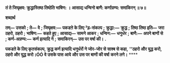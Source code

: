 **तं ते जिघृक्षव: क्रुद्धास्तिष्ठ तिष्ठेति भाषिण: ।** **आसाद्य धन्विनो बाणै: कर्णाग्रण्य: समाकिरन् ॥ ७॥** 

**शब्दार्थ** 

**तम्—** **उसको** **; ते—** **वे** **; जिघृक्षव:—** **पकडऩे के लिए ²ढ़-संकल्प** **; क्रुद्धा:—** **क्रुद्ध** **; तिष्ठ तिष्ठ इति—** **जरा ठहरो, ठहरो** **;** **भाषिण:—** **कहते हुए** **; आसाद्य—** **सामने आकर** **; धन्विन:—** **धनुर्धर** **; बाणै:—** **अपने बाणों से** **; कर्ण-अग्रण्य:—** **कर्ण इत्यादि ने** **;** **समाकिरन्—** **उस पर वर्षा की।** **.** 

**पकडऩे के लिए कृतसंकल्प, क्रुद्ध कर्ण इत्यादि धनुर्धरों ने जोर-जोर से साश्ब से कहा,** **''ठहरो और युद्ध करो, ठहरो और युद्ध करो।ÓÓ वे उसके पास आये और उस पर बाणों की वर्षा** **करने लगे।** **** 